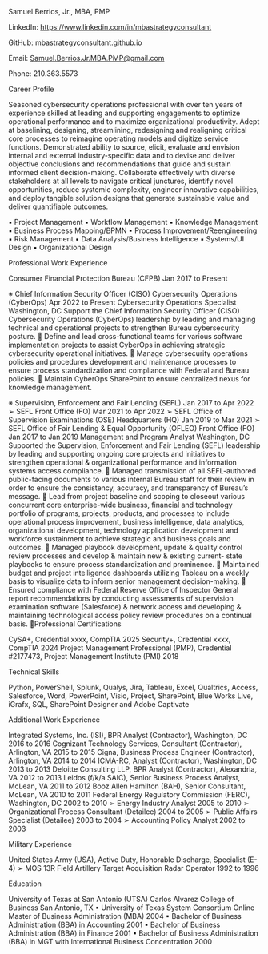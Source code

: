 Samuel Berrios, Jr., MBA, PMP

LinkedIn: https://www.linkedin.com/in/mbastrategyconsultant

GitHub:   mbastrategyconsultant.github.io

Email:    Samuel.Berrios.Jr.MBA.PMP@gmail.com 

Phone:    210.363.5573 

Career Profile 

Seasoned cybersecurity operations professional with over ten years of experience skilled at leading and supporting 
engagements to optimize operational performance and to maximize organizational productivity. Adept at 
baselining, designing, streamlining, redesigning and realigning critical core processes to reimagine operating 
models and digitize service functions. Demonstrated ability to source, elicit, evaluate and envision internal and 
external industry-specific data and to devise and deliver objective conclusions and recommendations that guide and 
sustain informed client decision-making. Collaborate effectively with diverse stakeholders at all levels to navigate 
critical junctures, identify novel opportunities, reduce systemic complexity, engineer innovative capabilities, and 
deploy tangible solution designs that generate sustainable value and deliver quantifiable outcomes. 

▪ Project Management 
▪ Workflow Management 
▪ Knowledge Management 
▪ Business Process Mapping/BPMN 
▪ Process Improvement/Reengineering 
▪ Risk Management 
▪ Data Analysis/Business Intelligence 
▪ Systems/UI Design 
▪ Organizational Design 

Professional Work Experience 
 
Consumer Financial Protection Bureau (CFPB) Jan 2017 to Present 

※ Chief Information Security Officer (CISO) Cybersecurity Operations (CyberOps) Apr 2022 to Present 
Cybersecurity Operations Specialist Washington, DC
Support the Chief Information Security Officer (CISO) Cybersecurity Operations (CyberOps) leadership by leading 
and managing technical and operational projects to strengthen Bureau cybersecurity posture. 
 Define and lead cross-functional teams for various software implementation projects to assist CyberOps in 
achieving strategic cybersecurity operational initiatives. 
 Manage cybersecurity operations policies and procedures development and maintenance processes to ensure 
process standardization and compliance with Federal and Bureau policies. 
 Maintain CyberOps SharePoint to ensure centralized nexus for knowledge management. 

※ Supervision, Enforcement and Fair Lending (SEFL) Jan 2017 to Apr 2022 
➢ SEFL Front Office (FO) Mar 2021 to Apr 2022 
➢ SEFL Office of Supervision Examinations (OSE) Headquarters (HQ) Jan 2019 to Mar 2021 
➢ SEFL Office of Fair Lending & Equal Opportunity (OFLEO) Front Office (FO) Jan 2017 to Jan 2019 
Management and Program Analyst Washington, DC 
Supported the Supervision, Enforcement and Fair Lending (SEFL) leadership by leading and supporting 
ongoing core projects and initiatives to strengthen operational & organizational performance and information 
systems access compliance. 
 Managed transmission of all SEFL-authored public-facing documents to various internal Bureau staff for 
their review in order to ensure the consistency, accuracy, and transparency of Bureau’s message. 
 Lead from project baseline and scoping to closeout various concurrent core enterprise-wide business, 
financial and technology portfolio of programs, projects, products, and processes to include operational 
process improvement, business intelligence, data analytics, organizational development, technology 
application development and workforce sustainment to achieve strategic and business goals and 
outcomes. 
 Managed playbook development, update & quality control review processes and develop & maintain new & 
existing current- state playbooks to ensure process standardization and prominence. 
 Maintained budget and project intelligence dashboards utilizing Tableau on a weekly basis to visualize data to 
inform senior management decision-making. 
 Ensured compliance with Federal Reserve Office of Inspector General report recommendations by 
conducting assessments of supervision examination software (Salesforce) & network access and developing & 
maintaining technological access policy review procedures on a continual basis. 
Professional Certifications

CySA+, Credential xxxx, CompTIA 2025 
Security+, Credential xxxx, CompTIA 2024 
Project Management Professional (PMP), Credential #2177473, Project Management Institute (PMI) 2018 


Technical Skills 

Python, PowerShell, Splunk, Qualys, Jira, Tableau, Excel, Qualtrics, Access, Salesforce, Word, PowerPoint, Visio, 
Project, SharePoint, Blue Works Live, iGrafx, SQL, SharePoint Designer and Adobe Captivate 

Additional Work Experience 

Integrated Systems, Inc. (ISI), BPR Analyst (Contractor), Washington, DC 2016 to 2016 
Cognizant Technology Services, Consultant (Contractor), Arlington, VA 2015 to 2015 
Cigna, Business Process Engineer (Contractor), Arlington, VA 2014 to 2014 
ICMA-RC, Analyst (Contractor), Washington, DC 2013 to 2013 
Deloitte Consulting LLP, BPR Analyst (Contractor), Alexandria, VA 2012 to 2013 
Leidos (f/k/a SAIC), Senior Business Process Analyst, McLean, VA 2011 to 2012 
Booz Allen Hamilton (BAH), Senior Consultant, McLean, VA 2010 to 2011 
Federal Energy Regulatory Commission (FERC), Washington, DC 2002 to 2010 
➢ Energy Industry Analyst 2005 to 2010 
➢ Organizational Process Consultant (Detailee) 2004 to 2005 
➢ Public Affairs Specialist (Detailee) 2003 to 2004 
➢ Accounting Policy Analyst 2002 to 2003 

Military Experience 

United States Army (USA), Active Duty, Honorable Discharge, Specialist (E-4) 
➢ MOS 13R Field Artillery Target Acquisition Radar Operator 1992 to 1996 


Education 

University of Texas at San Antonio (UTSA) Carlos Alvarez College of Business San Antonio, TX 
▪ University of Texas System Consortium Online Master of Business Administration (MBA) 2004 
▪ Bachelor of Business Administration (BBA) in Accounting 2001 
▪ Bachelor of Business Administration (BBA) in Finance 2001 
▪ Bachelor of Business Administration (BBA) in MGT with International Business Concentration 2000 


